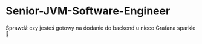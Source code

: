 # Senior-JVM-Software-Engineer
Sprawdź czy jesteś gotowy na dodanie do backend'u nieco Grafana sparkle 🌟
